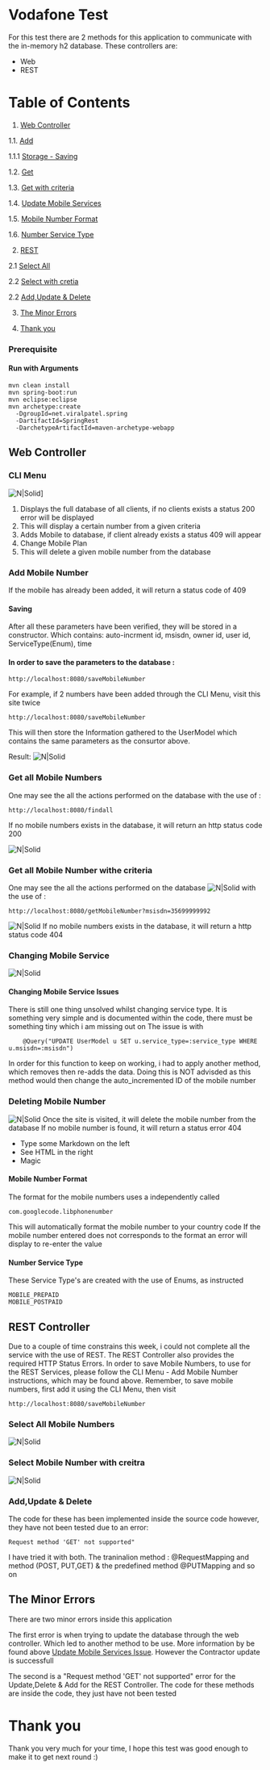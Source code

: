 # Vodafone Test
For this test there are 2 methods for this application to communicate with the in-memory h2 database.
These controllers are: 
  - Web
  - REST
# Table of Contents
1. [Web Controller](##web-controller)

1.1. [Add](###add-mobile-number)

1.1.1 [Storage - Saving](####saving)

1.2. [Get](###get-all-mobile-numbers)

1.3. [Get with criteria](###get-all-mobile-number-with-criteria)

1.4. [Update Mobile Services](###changing-mobile-service )

1.5. [Mobile Number Format](####mobile-number-format)

1.6. [Number Service Type](####number-service-type)

2. [REST](##rest-controller)

2.1 [Select All](###select-all-mobile-numbers)

2.2 [Select with cretia](###select-mobile-number-with-creitra)

2.2 [Add,Update & Delete](###add,update-&-delete)

3. [The Minor Errors](##the-minor-errors)

4. [Thank you](#thank-you)

### Prerequisite
#### Run with Arguments
```
mvn clean install
mvn spring-boot:run
mvn eclipse:eclipse
mvn archetype:create 
  -DgroupId=net.viralpatel.spring
  -DartifactId=SpringRest
  -DarchetypeArtifactId=maven-archetype-webapp
  ```
## Web Controller
### CLI Menu

![N|Solid](http://i64.tinypic.com/2ppleg5.png)]
1. Displays the full database of all clients, if no clients exists a status 200 error will be displayed
2. This will display a certain number from a given criteria
3. Adds Mobile to database, if client already exists a status 409 will appear
4. Change Mobile Plan
5. This will delete a given mobile number from the database 

### Add Mobile Number
If the mobile has already been added, it will return a status code of 409

#### Saving
After all these parameters have been verified, they will be stored in a constructor. Which contains:
auto-incrment id, msisdn, owner id, user id, ServiceType(Enum), time

#### In order to **__save__** the parameters to the database :
```
http://localhost:8080/saveMobileNumber
```
For example, if 2 numbers have been added through the CLI Menu, visit this site twice
```
http://localhost:8080/saveMobileNumber
```
This will then store the Information gathered to the UserModel which contains the same parameters as the consurtor above.

Result:
![N|Solid](http://i65.tinypic.com/2s1ls1f.png)


### Get all Mobile Numbers
One may see the all the actions performed on the database with the use of :
```
http://localhost:8080/findall
```
If no mobile numbers exists in the database, it will return an http status code 200

![N|Solid](http://i63.tinypic.com/2gvoscm.png)


### Get all Mobile Number withe criteria
One may see the all the actions performed on the database 
![N|Solid](http://i68.tinypic.com/k15q4x.png)
with the use of :
```
http://localhost:8080/getMobileNumber?msisdn=35699999992
```
![N|Solid](http://i67.tinypic.com/23rwdhs.png)
If no mobile numbers exists in the database, it will return a http status code 404

### Changing Mobile Service 
![N|Solid](http://i67.tinypic.com/hv1klh.png)
#### Changing Mobile Service Issues
There is still one thing unsolved whilst changing service type.
It is something very simple and is documented within the code, there must be something tiny which i am missing out on
The issue is with
```
    @Query("UPDATE UserModel u SET u.service_type=:service_type WHERE u.msisdn=:msisdn")
```
In order for this function to keep on working, i had to apply another method, which removes then re-adds the data. 
Doing this is NOT advisded as this method would then change the auto_incremented ID of the mobile number

### Deleting Mobile Number
![N|Solid](http://i64.tinypic.com/262xs80.png)
Once the site is visited, it will delete the mobile number from the database
If no mobile number is found, it will return a status error 404

  - Type some Markdown on the left
  - See HTML in the right
  - Magic

#### Mobile Number Format
The format for the mobile numbers uses a independently called 
```
com.googlecode.libphonenumber
```
This will automatically format the mobile number to your country code
If the mobile number entered does not corresponds to the format an error will display to re-enter the value
#### Number Service Type
These Service Type's are created with the use of Enums, as instructed
```
MOBILE_PREPAID
MOBILE_POSTPAID
```

## REST Controller
Due to a couple of time constrains this week, i could not complete all the service with the use of REST.
The REST Controller also provides the required HTTP Status Errors.
In order to save Mobile Numbers, to use for the REST Services, please follow the CLI Menu - Add Mobile Number instructions, which may be found above.
Remember, to save mobile numbers, first add it using the CLI Menu, then visit
```
http://localhost:8080/saveMobileNumber
```
### Select All Mobile Numbers
![N|Solid](http://i64.tinypic.com/1zvbdyh.png)

### Select Mobile Number with creitra
![N|Solid](http://i63.tinypic.com/14vpb7r.png)

### Add,Update & Delete
The code for these has been implemented inside the source code however, they have not been tested due to an error:
```
Request method 'GET' not supported"
```
I have tried it with both. The traninalion method : @RequestMapping and method (POST, PUT,GET) & the predefined method @PUTMapping and so on

## The Minor Errors
There are two minor errors inside this application

The first error is when trying to update the database through the web controller. Which led to another method to be use. More information by be found above  [Update Mobile Services Issue](####changing-mobile-service-issues). However the Contractor update is successfull

The second is a "Request method 'GET' not supported" error for the Update,Delete & Add for the REST Controller.
The code for these methods are inside the code, they just have not been tested

# Thank you
Thank you very much for your time, I hope this test was good enough to make it to get next round :)
